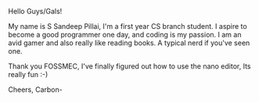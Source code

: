  Hello Guys/Gals!

My name is S Sandeep Pillai, I'm a first year CS branch student.
I aspire to become a good programmer one day, and coding is my passion.
I am an avid gamer and also really like reading books. A typical nerd if you've seen one.

Thank you FOSSMEC, I've finally figured out how to use the nano editor, Its really fun :-)

Cheers,
    Carbon-
